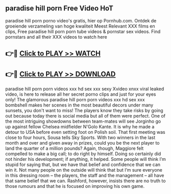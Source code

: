 ## paradise hill porn Free Video HoT 

paradise hill porn porno video's gratis, hier op Pornhub.com. Ontdek de groeiende verzameling van hoge kwaliteit Meest Relevant XXX films en clips,
Free paradise hill porn porn tube videos & pornstar sex videos. Find pornstars and all their XXX videos to watch here


## 👉🔴 [Click to PLAY >> WATCH](http://us.freeplayer.one?title=paradise_hill_porn&ref=16D)

## 👉🔴 [Click to PLAY >> DOWNLOAD](http://us.freeplayer.one?title=paradise_hill_porn&ref=16D)


paradise hill porn porn videos xxx hd sex xxx sexy Xvideo xnxx viral leaked video, is here to release all her secret porno clips and just for your eyes only! The glamorous paradise hill porn porn videos xxx hd sex xxx bombshell makes her scenes in the most beautiful decors under many sunsets, you don't want to miss! The players know they take risks by going out because today there is social media but all of them were perfect. One of the most intriguing showdowns between team-mates will see Jorginho go up against fellow Chelsea midfielder N'Golo Kante. It is why he made a detour to USA before even setting foot on Polish soil. That first meeting was close to four hours, Sousa tells Sky Sports. With two winners in the last month and over and given away in prizes, could you be the next player to land the quarter of a million pounds? Again, though, Maggiore felt compelled to make a big call; to do right by himself. Doing so certainly did not hinder his development; if anything, it helped. Some people will think I’m stupid for saying that, but we have that belief and confidence that we can win it. Not many people on the outside will think that but I’m sure everyone in this dressing room – the players, the staff and the management – all have that same belief that we can. Rashford, however, insists there are no truth to those rumours and that he is focused on improving his own game.